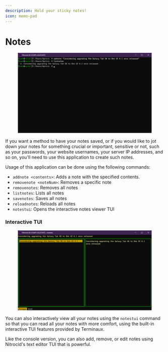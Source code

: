 ```yaml
---
description: Hold your sticky notes!
icon: memo-pad
---
```


# Notes

<figure><img src="../../../../.gitbook/assets/033-Notes.png" alt=""><figcaption></figcaption></figure>

If you want a method to have your notes saved, or if you would like to jot down your notes for something crucial or important, sensitive or not, such as your passwords, your website usernames, your server IP addresses, and so on, you'll need to use this application to create such notes.

Usage of this application can be done using the following commands:

* `addnote <contents>`: Adds a note with the specified contents.
* `removenote <noteNum>`: Removes a specific note
* `removenotes`: Removes all notes
* `listnotes`: Lists all notes
* `savenotes`: Saves all notes
* `reloadnotes`: Reloads all notes
* `notestui`: Opens the interactive notes viewer TUI

### Interactive TUI

<figure><img src="../../../../.gitbook/assets/034-NotesTui.png" alt=""><figcaption></figcaption></figure>

You can also interactively view all your notes using the `notestui` command so that you can read all your notes with more comfort, using the built-in interactive TUI features provided by Terminaux.

Like the console version, you can also add, remove, or edit notes using Nitrocid's text editor TUI that is powerful.
